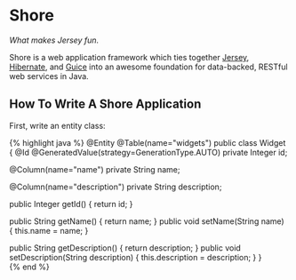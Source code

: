 Shore
=====

*What makes Jersey fun.*

Shore is a web application framework which ties together
[Jersey](https://jersey.dev.java.net/), [Hibernate](https://www.hibernate.org/),
and [Guice](http://code.google.com/p/google-guice/) into an awesome foundation
for data-backed, RESTful web services in Java.

How To Write A Shore Application
--------------------------------

First, write an entity class:

{% highlight java %}
@Entity
@Table(name="widgets")
public class Widget {
  @Id
  @GeneratedValue(strategy=GenerationType.AUTO)
  private Integer id;
  
  @Column(name="name")
  private String name;
  
  @Column(name="description")
  private String description;
  
  public Integer getId() { return id; }
  
  public String getName() { return name; }
  public void setName(String name) { this.name = name; }
  
  public String getDescription() { return description; }
  public void setDescription(String description) { this.description = description; }
}      
{% end %}


